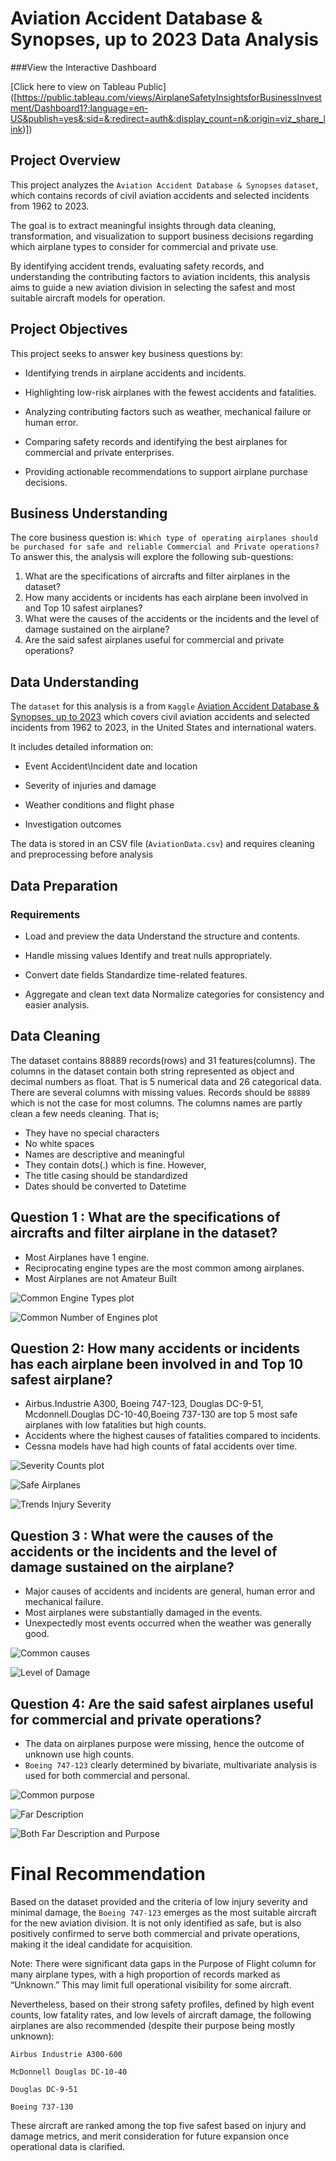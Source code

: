 # Aviation Accident Database & Synopses, up to 2023 Data Analysis
 
 ###View the Interactive Dashboard

 [Click here to view on Tableau Public]
 ([https://public.tableau.com/views/AirplaneSafetyInsightsforBusinessInvestment/Dashboard1?:language=en-US&publish=yes&:sid=&:redirect=auth&:display_count=n&:origin=viz_share_link)])

## Project Overview
This project analyzes the `Aviation Accident Database & Synopses` `dataset`, which contains records of civil aviation accidents and selected incidents from 1962 to 2023.

The goal is to extract meaningful insights through data cleaning, transformation, and visualization to support business decisions regarding which airplane types to consider for commercial and private use.

By identifying accident trends, evaluating safety records, and understanding the contributing factors to aviation incidents, this analysis aims to guide a new aviation division in selecting the safest and most suitable aircraft models for operation.

## Project Objectives
This project seeks to answer key business questions by:

* Identifying trends in airplane accidents and incidents.

* Highlighting low-risk airplanes with the fewest accidents and fatalities.

* Analyzing contributing factors such as weather, mechanical failure or human error.

* Comparing safety records and identifying the best airplanes for commercial and private enterprises.

* Providing actionable recommendations to support airplane purchase decisions.

## Business Understanding
The core business question is: 
`Which type of operating airplanes should be purchased for safe and reliable Commercial and Private operations?`
To answer this, the analysis will explore the following sub-questions:

1. What are the specifications of aircrafts and filter airplanes in the dataset?
2. How many accidents or incidents has each airplane been involved in and Top 10 safest airplanes?
3. What were the causes of the accidents or the incidents and the level of damage sustained on the airplane?
4. Are the said safest airplanes useful for commercial and private operations?

## Data Understanding
The `dataset` for this analysis is a from `Kaggle` [Aviation Accident Database & Synopses, up to 2023](https://www.kaggle.com/datasets/khsamaha/aviation-accident-database-synopses) which covers civil aviation accidents and selected incidents from 1962 to 2023, in the United States and international waters.

It includes detailed information on:

* Event Accident\Incident date and location

* Severity of injuries and damage

* Weather conditions and flight phase

* Investigation outcomes


The data is stored in an CSV file (`AviationData.csv`) and requires cleaning and preprocessing before analysis



## Data Preparation
### Requirements
* Load and preview the data
    Understand the structure and contents.

* Handle missing values
    Identify and treat nulls appropriately.

* Convert date fields
    Standardize time-related features.

* Aggregate and clean text data
    Normalize categories for consistency and easier analysis.

## Data Cleaning
The dataset contains 88889 records(rows) and 31 features(columns).
The columns in the dataset contain both string represented as object and decimal numbers as float. That is 5 numerical data and 26 categorical data.
There are several columns with missing values. Records should be `88889` which is not the case for most columns. 
The columns names are partly clean a few needs cleaning. That is;
* They have no special characters
* No white spaces
* Names are descriptive and meaningful
* They contain dots(.) which is fine.
However,
* The title casing should be standardized
* Dates should be converted to Datetime
  

## Question 1 : What are the specifications of aircrafts and filter airplane in the dataset?
* Most Airplanes have 1 engine.
* Reciprocating engine types are the most common among airplanes.
* Most Airplanes are not Amateur Built
  
![Common Engine Types plot](./q1_common_engine_amateur_types.png)

![Common Number of Engines plot](./q1_common_engine_numbers.png)


## Question 2: How many accidents or incidents has each airplane been involved in and Top 10 safest airplane?
* Airbus.Industrie A300, Boeing 747-123, Douglas DC-9-51, Mcdonnell.Douglas DC-10-40,Boeing 737-130 are top 5 most safe airplanes with low fatalities but high counts.
* Accidents where the highest causes of fatalities compared to incidents.
* Cessna models have had high counts of fatal accidents over time.
  
![Severity Counts plot](./q2_common_injurysevere.png)

![Safe Airplanes](./q2_safe_airplanetype.png)

![Trends Injury Severity](./q2_trends_injuryseverity.png)

## Question 3 : What were the causes of the accidents or the incidents and the level of damage sustained on the airplane?
* Major causes of accidents and incidents are general, human error and mechanical failure.
* Most airplanes were substantially damaged in the events.
* Unexpectedly most events occurred when the weather was generally good.
  
![Common causes](./q3_common_causes.png)

![Level of Damage](./q3_common_damagelevels.png)


## Question 4: Are the said safest airplanes useful for commercial and private operations?
* The data on airplanes purpose were missing, hence the outcome of unknown use high counts.
* `Boeing 747-123` clearly determined by bivariate, multivariate analysis is used for both commercial and personal.

![Common purpose](./q4_purpose.png)

![Far Description](./q3_far_desc.png)

![Both Far Description and Purpose](./q4_far_purpose.png)

 

# Final Recommendation

Based on the dataset provided and the criteria of low injury severity and minimal damage, the `Boeing 747-123` emerges as the most suitable aircraft for the new aviation division. It is not only identified as safe, but is also positively confirmed to serve both commercial and private operations, making it the ideal candidate for acquisition.

Note: There were significant data gaps in the Purpose of Flight column for many airplane types, with a high proportion of records marked as “Unknown.” This may limit full operational visibility for some aircraft.

Nevertheless, based on their strong safety profiles, defined by high event counts, low fatality rates, and low levels of aircraft damage, the following airplanes are also recommended (despite their purpose being mostly unknown):

`Airbus Industrie A300-600`

`McDonnell Douglas DC-10-40`

`Douglas DC-9-51`

`Boeing 737-130`

These aircraft are ranked among the top five safest based on injury and damage metrics, and merit consideration for future expansion once operational data is clarified.  

  
